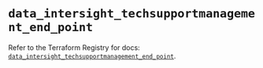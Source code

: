 # `data_intersight_techsupportmanagement_end_point`

Refer to the Terraform Registry for docs: [`data_intersight_techsupportmanagement_end_point`](https://registry.terraform.io/providers/ciscodevnet/intersight/1.0.71/docs/data-sources/techsupportmanagement_end_point).
